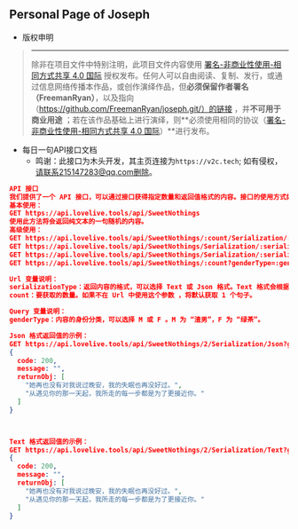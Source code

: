 ## Personal Page of Joseph

- 版权申明

> ------
>
> 除非在项目文件中特别注明，此项目文件内容使用 [署名-非商业性使用-相同方式共享 4.0 国际](https://creativecommons.org/licenses/by-nc-sa/4.0/) 授权发布。任何人可以自由阅读、复制、发行，或通过信息网络传播本作品，或创作演绎作品，但**必须保留作者署名（FreemanRyan）**，以及指向（https://github.com/FreemanRyan/joseph.git/）的链接 ，并**不可用于商业用途** ；若在该作品基础上进行演绎，则**必须使用相同的协议（[署名-非商业性使用-相同方式共享 4.0 国际](https://creativecommons.org/licenses/by-nc-sa/4.0/)）**进行发布。

- 每日一句API接口文档
  - 鸣谢：此接口为木头开发，其主页连接为`https://v2c.tech`; 如有侵权，请联系215147283@qq.com删除。

```Json
API 接口
我们提供了一个 API 接口，可以通过接口获得指定数量和返回值格式的内容。接口的使用方式如下所示：
基本使用：
GET https://api.lovelive.tools/api/SweetNothings
使用此方法将会返回纯文本的一句随机的内容。
高级使用：
GET https://api.lovelive.tools/api/SweetNothings/:count/Serialization/:serializationType?genderType=:genderType
GET https://api.lovelive.tools/api/SweetNothings/Serialization/:serializationType/:count?genderType=:genderType
GET https://api.lovelive.tools/api/SweetNothings/Serialization/:serializationType?genderType=:genderType
GET https://api.lovelive.tools/api/SweetNothings/:count?genderType=:genderType

Url 变量说明：
serializationType：返回内容的格式，可以选择 Text 或 Json 格式。Text 格式会根据 count 的值以换行为分隔返回内容，Json 格式会在 returnObj 中包含返回一个 Array<string>。
count：要获取的数量。如果不在 Url 中使用这个参数 ，将默认获取 1 个句子。

Query 变量说明：
genderType：内容的身份分类，可以选择 M 或 F 。M 为 “渣男”，F 为 “绿茶”。

Json 格式返回值的示例：
GET https://api.lovelive.tools/api/SweetNothings/2/Serialization/Json?genderType=M
{
  code: 200,
  message: "",
  returnObj: [
    "她再也没有对我说过晚安，我的失眠也再没好过。",
    "从遇见你的那一天起，我所走的每一步都是为了更接近你。"
  ]
}



Text 格式返回值的示例：
GET https://api.lovelive.tools/api/SweetNothings/2/Serialization/Text?genderType=F
{
  code: 200,
  message: "",
  returnObj: [
    "她再也没有对我说过晚安，我的失眠也再没好过。",
    "从遇见你的那一天起，我所走的每一步都是为了更接近你。"
  ]
}

```

